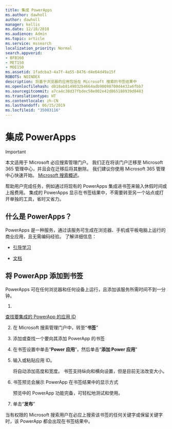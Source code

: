 ```yaml
---
title: 集成 PowerApps
ms.author: dawholl
author: dawholl
manager: kellis
ms.date: 12/18/2018
ms.audience: Admin
ms.topic: article
ms.service: mssearch
localization_priority: Normal
search.appverid:
- BFB160
- MET150
- MOE150
ms.assetid: 1fadcba3-4a7f-4a55-8476-d4e64d49a15f
ROBOTS: NOINDEX
description: 将基于浏览器的应用包括在 Microsoft 搜索的书签结果中
ms.openlocfilehash: d818ab8149032b4664adb90098700d4432a6fbb7
ms.sourcegitcommit: a7ca4c38d37fbdec58e002e42d865188939d0483
ms.translationtype: HT
ms.contentlocale: zh-CN
ms.lasthandoff: 06/15/2019
ms.locfileid: "35003116"
---
```

# <a name="integrate-powerapps"></a>集成 PowerApps

> [!IMPORTANT]
> 本文适用于 Microsoft 必应搜索管理门户。 我们正在将该门户迁移至 Microsoft 365 管理中心，并且会在迁移后将其删除。 我们建议你使用 Microsoft 365 管理中心快速开始。 [Microsoft 搜索概述](overview-microsoft-search.md)。
    
帮助用户完成任务，例如通过将现有的 PowerApps 集成进书签来输入休假时间或上报费用。 集成的 PowerApps 显示在书签结果中，不需要转至另一个站点或打开单独的工具，省时又省力。
  
## <a name="what-are-powerapps"></a>什么是 PowerApps？

PowerApps 是一种服务，通过该服务可生成在浏览器、手机或平板电脑上运行的商业应用，且无需编码经验。 了解详细信息：
  
- 
  [引导学习](https://docs.microsoft.com/zh-CN/learn/browse/?products=powerapps)
    
- 
  [文档](https://docs.microsoft.com/zh-CN/powerapps/)
    
## <a name="add-a-powerapp-to-a-bookmark"></a>将 PowerApp 添加到书签

PowerApps 可在任何浏览器和任何设备上运行，且添加该服务所需时间不到一分钟。
  
1. 
  [查找要集成的 PowerApp 的应用 ID](https://docs.microsoft.com/zh-CN/powerapps/maker/canvas-apps/get-sessionid#get-an-app-id) 
    
2. 在 Microsoft 搜索管理门户中，转至“**书签**”
    
3. 添加或查找一个要向其添加 PowerApp 的书签
    
4. 在书签设置中单击“**Power 应用**”，然后单击“**添加 Power 应用**”
    
5. 输入或粘贴应用 ID。
    
    将自动添加高度和宽度。 书签支持纵向和横向设置，但是目前无法改变大小。
    
6. 书签预览会展示 PowerApp 在书签结果中的显示方式
    
    预览中的 PowerApp 功能完备，可轻松地测试和使用。
    
7. 单击“**发布**”
    
当有权限的 Microsoft 搜索用户在必应上搜索该书签的任何关键字或保留关键字时，该 PowerApp 都会出现在书签结果中。
